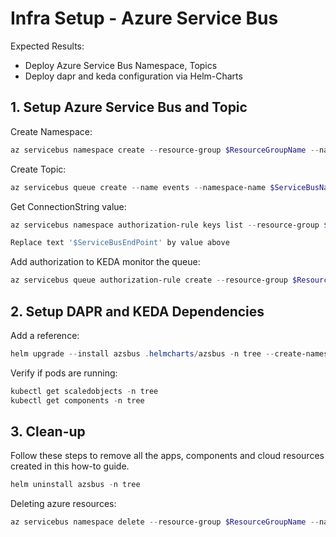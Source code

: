 # Infra Setup - Azure Service Bus

Expected Results:

- Deploy Azure Service Bus Namespace, Topics
- Deploy dapr and keda configuration via Helm-Charts

## 1. Setup Azure Service Bus and Topic

Create Namespace:

```powershell
az servicebus namespace create --resource-group $ResourceGroupName --name $ServiceBusNamespace --location $Location --sku basic
```

Create Topic:

```powershell
az servicebus queue create --name events --namespace-name $ServiceBusNamespace --resource-group $ResourceGroupName
```

Get ConnectionString value:

```powershell
az servicebus namespace authorization-rule keys list --resource-group $ResourceGroupName --namespace-name $ServiceBusNamespace --name RootManageSharedAccessKey --query primaryConnectionString --output tsv

Replace text '$ServiceBusEndPoint' by value above
```

Add authorization to KEDA monitor the queue:

```powershell
az servicebus queue authorization-rule create --resource-group $ResourceGroupName --namespace-name $ServiceBusNamespace --queue-name events --name keda-monitor --rights Listen
```

## 2. Setup DAPR and KEDA Dependencies

Add a reference:

```powershell
helm upgrade --install azsbus .helmcharts/azsbus -n tree --create-namespace
```

Verify if pods are running:

```powershell
kubectl get scaledobjects -n tree
kubectl get components -n tree
```

## 3. Clean-up

Follow these steps to remove all the apps, components and cloud resources created in this how-to guide.

```powershell
helm uninstall azsbus -n tree
```

Deleting azure resources:

```powershell
az servicebus namespace delete --resource-group $ResourceGroupName --name $ServiceBusNamespace
```
